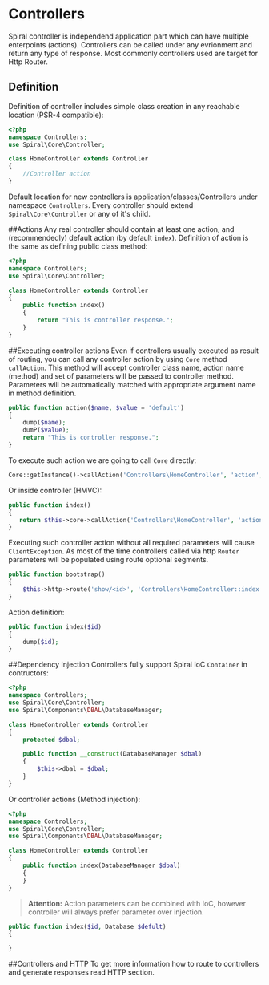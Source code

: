 # Controllers
Spiral controller is independend application part which can have multiple enterpoints (actions). 
Controllers can be called under any evrionment and return any type of response. Most commonly controllers
 used are target for Http Router.

## Definition
Definition of controller includes simple class creation in any reachable location (PSR-4 compatible):
```php
<?php
namespace Controllers;
use Spiral\Core\Controller;

class HomeController extends Controller
{
    //Controller action  
}
```
Default location for new controllers is application/classes/Controllers under namespace `Controllers`. 
Every controller should extend `Spiral\Core\Controller` or any of it's child.

##Actions
Any real controller should contain at least one action, and (recommendedly) default action (by default 
`index`). Definition of action is the same as defining public class method:
```php
<?php
namespace Controllers;
use Spiral\Core\Controller;

class HomeController extends Controller
{
    public function index() 
    {
        return "This is controller response.";
    }
}
```

##Executing controller actions
Even if controllers usually executed as result of routing, you can call any controller action by 
using `Core` method `callAction`. This method will accept controller class name, action name (method)
 and set of parameters will be passed to controller method. Parameters will be automatically matched
  with appropriate argument name in method definition.
```php
public function action($name, $value = 'default') 
{
    dump($name);
    dumP($value);
    return "This is controller response.";
}
```
To execute such action we are going to call `Core` directly:
```php
Core::getInstance()->callAction('Controllers\HomeController', 'action', ['name' => 'John']);
```
Or inside controller (HMVC):
```php
public function index() 
{
   return $this->core->callAction('Controllers\HomeController', 'action', ['name' => 'John']);
}
```
Executing such controller action without all required parameters will cause `ClientException`. As most
 of the time controllers called via http `Router` parameters will be populated using route optional 
 segments.
```php
public function bootstrap()
{
    $this->http->route('show/<id>', 'Controllers\HomeController::index');
}
```
Action definition:
```php
public function index($id) 
{
    dump($id);
}
```

##Dependency Injection
Controllers fully support Spiral IoC `Container` in contructors:
```php
<?php
namespace Controllers;
use Spiral\Core\Controller;
use Spiral\Components\DBAL\DatabaseManager;

class HomeController extends Controller
{
    protected $dbal;

    public function __construct(DatabaseManager $dbal)
    {
        $this->dbal = $dbal;
    }
}
```
Or controller actions (Method injection):
```php
<?php
namespace Controllers;
use Spiral\Core\Controller;
use Spiral\Components\DBAL\DatabaseManager;

class HomeController extends Controller
{
    public function index(DatabaseManager $dbal)
    {
    }
}
```
> **Attention:** Action parameters can be combined with IoC, however controller will always prefer 
parameter over injection.

```php
public function index($id, Database $defult)
{

}
```
##Controllers and HTTP
To get more information how to route to controllers and generate responses read HTTP section.